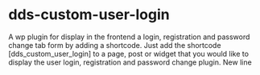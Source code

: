 # dds-custom-user-login
A wp plugin for display in the frontend a login, registration and password change tab form by adding a shortcode. Just add the shortcode [dds_custom_user_login] to a page, post or widget that you would like to display the user login, registration and password change plugin.
New line